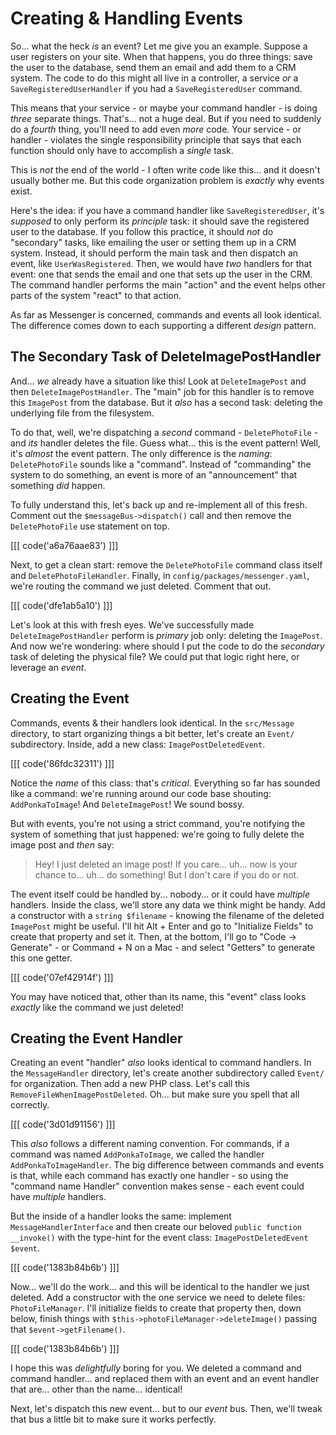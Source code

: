 # Creating & Handling Events

So... what the heck *is* an event? Let me give you an example. Suppose a user
registers on your site. When that happens, you do three things: save the user
to the database, send them an email and add them to a CRM system. The code to do
this might all live in a controller, a service *or* a `SaveRegisteredUserHandler`
if you had a `SaveRegisteredUser` command.

This means that your service - or maybe your command handler - is doing *three*
separate things. That's... not a huge deal. But if you need to suddenly do a *fourth*
thing, you'll need to add even *more* code. Your service - or handler - violates
the single responsibility principle that says that each function should only have
to accomplish a *single* task.

This is *not* the end of the world - I often write code like this... and it doesn't
usually bother me. But this code organization problem is *exactly* why events exist.

Here's the idea: if you have a command handler like `SaveRegisteredUser`, it's
*supposed* to only perform its *principle* task: it should save the registered
user to the database. If you follow this practice, it should *not* do "secondary"
tasks, like emailing the user or setting them up in a CRM system. Instead, it
should perform the main task and then dispatch an event, like `UserWasRegistered`.
Then, we would have *two* handlers for that event: one that sends the email and
one that sets up the user in the CRM. The command handler performs the main "action"
and the event helps other parts of the system "react" to that action.

As far as Messenger is concerned, commands and events all look identical. The
difference comes down to each supporting a different *design* pattern.

## The Secondary Task of DeleteImagePostHandler

And... *we* already have a situation like this! Look at `DeleteImagePost` and then
`DeleteImagePostHandler`. The "main" job for this handler is to remove this
`ImagePost` from the database. But it *also* has a second task: deleting the
underlying file from the filesystem.

To do that, well, we're  dispatching a *second* command - `DeletePhotoFile` - and
*its* handler deletes the file. Guess what... this is the event pattern! Well,
it's *almost* the event pattern. The only difference is the *naming*: `DeletePhotoFile`
sounds like a "command". Instead of "commanding" the system to do something,
an event is more of an "announcement" that something *did* happen.

To fully understand this, let's back up and re-implement all of this fresh.
Comment out the `$messageBus->dispatch()` call and then remove the `DeletePhotoFile`
use statement on top. 

[[[ code('a6a76aae83') ]]]

Next, to get a clean start: remove the `DeletePhotoFile` command class itself 
and `DeletePhotoFileHandler`. Finally, in `config/packages/messenger.yaml`, 
we're routing the command we just deleted. Comment that out.

[[[ code('dfe1ab5a10') ]]]

Let's look at this with fresh eyes. We've successfully made `DeleteImagePostHandler`
perform is *primary* job only: deleting the `ImagePost`. And now we're wondering:
where should I put the code to do the *secondary* task of deleting the physical
file? We could put that logic right here, or leverage an *event*.

## Creating the Event

Commands, events & their handlers look identical. In the `src/Message`
directory, to start organizing things a bit better, let's create an `Event/`
subdirectory. Inside, add a new class: `ImagePostDeletedEvent`.

[[[ code('86fdc32311') ]]]

Notice the *name* of this class: that's *critical*. Everything so far has sounded
like a command: we're running around our code base shouting: `AddPonkaToImage`!
And `DeleteImagePost`! We sound bossy.

But with events, you're not using a strict command, you're notifying the system
of something that just happened: we're going to fully delete the image post and
*then* say:

> Hey! I just deleted an image post! If you care... uh... now is your chance
> to... uh... do something! But I don't care if you do or not.

The event itself could be handled by... nobody... or it could have *multiple*
handlers. Inside the class, we'll store any data we think might be handy.
Add a constructor with a `string $filename` - knowing the filename of the deleted
`ImagePost` might be useful. I'll hit Alt + Enter and go to "Initialize Fields"
to create that property and set it. Then, at the bottom, I'll go to
"Code -> Generate" - or Command + N on a Mac - and select "Getters" to generate
this one getter.

[[[ code('07ef42914f') ]]]

You may have noticed that, other than its name, this "event" class looks *exactly*
like the command we just deleted!

## Creating the Event Handler

Creating an event "handler" *also* looks identical to command handlers.
In the `MessageHandler` directory, let's create another subdirectory called
`Event/` for organization. Then add a new PHP class. Let's call this
`RemoveFileWhenImagePostDeleted`. Oh... but make sure you spell that all correctly.

[[[ code('3d01d91156') ]]]

This *also* follows a different naming convention. For commands, if a command was
named `AddPonkaToImage`, we called the handler `AddPonkaToImageHandler`. The big
difference between commands and events is that, while each command has exactly
one handler - so using the "command name Handler" convention makes sense - each
event could have *multiple* handlers.

But the inside of a handler looks the same: implement `MessageHandlerInterface`
and then create our beloved `public function __invoke()` with the type-hint for
the event class: `ImagePostDeletedEvent $event`.

[[[ code('1383b84b6b') ]]]

Now... we'll do the work... and this will be identical to the handler we just
deleted. Add a constructor with the one service we need to delete files:
`PhotoFileManager`. I'll initialize fields to create that property then, down
below, finish things with `$this->photoFileManager->deleteImage()` passing that
`$event->getFilename()`.

[[[ code('1383b84b6b') ]]]

I hope this was *delightfully* boring for you. We deleted a command and command
handler... and replaced them with an event and an event handler that are... other
than the name... identical!

Next, let's dispatch this new event... but to our *event* bus. Then, we'll tweak
that bus a little bit to make sure it works perfectly.
